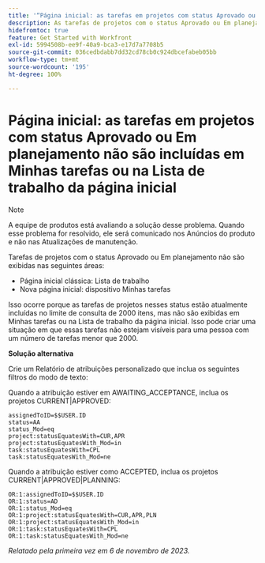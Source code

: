 ```yaml
---
title: '“Página inicial: as tarefas em projetos com status Aprovado ou Em planejamento não são incluídas em Minhas tarefas ou na Lista de trabalho da página inicial”'
description: As tarefas de projetos com o status Aprovado ou Em planejamento não são exibidas na Página inicial. Uma solução alternativa está disponível.
hidefromtoc: true
feature: Get Started with Workfront
exl-id: 5994508b-ee9f-40a9-bca3-e17d7a7708b5
source-git-commit: 036cedbdabb7dd32cd78cb0c924dbcefabeb05bb
workflow-type: tm+mt
source-wordcount: '195'
ht-degree: 100%

---
```


# Página inicial: as tarefas em projetos com status Aprovado ou Em planejamento não são incluídas em Minhas tarefas ou na Lista de trabalho da página inicial

>[!NOTE]
>
>A equipe de produtos está avaliando a solução desse problema. Quando esse problema for resolvido, ele será comunicado nos Anúncios do produto e não nas Atualizações de manutenção.

Tarefas de projetos com o status Aprovado ou Em planejamento não são exibidas nas seguintes áreas:

* Página inicial clássica: Lista de trabalho
* Nova página inicial: dispositivo Minhas tarefas

Isso ocorre porque as tarefas de projetos nesses status estão atualmente incluídas no limite de consulta de 2000 itens, mas não são exibidas em Minhas tarefas ou na Lista de trabalho da página inicial. Isso pode criar uma situação em que essas tarefas não estejam visíveis para uma pessoa com um número de tarefas menor que 2000.

**Solução alternativa**

Crie um Relatório de atribuições personalizado que inclua os seguintes filtros do modo de texto:

Quando a atribuição estiver em AWAITING_ACCEPTANCE, inclua os projetos CURRENT|APPROVED:

```
assignedToID=$$USER.ID
status=AA
status_Mod=eq
project:statusEquatesWith=CUR,APR
project:statusEquatesWith_Mod=in
task:statusEquatesWith=CPL
task:statusEquatesWith_Mod=ne
```

Quando a atribuição estiver como ACCEPTED, inclua os projetos CURRENT|APPROVED|PLANNING:

```
OR:1:assignedToID=$$USER.ID
OR:1:status=AD
OR:1:status_Mod=eq
OR:1:project:statusEquatesWith=CUR,APR,PLN
OR:1:project:statusEquatesWith_Mod=in
OR:1:task:statusEquatesWith=CPL
OR:1:task:statusEquatesWith_Mod=ne
```

_Relatado pela primeira vez em 6 de novembro de 2023._
